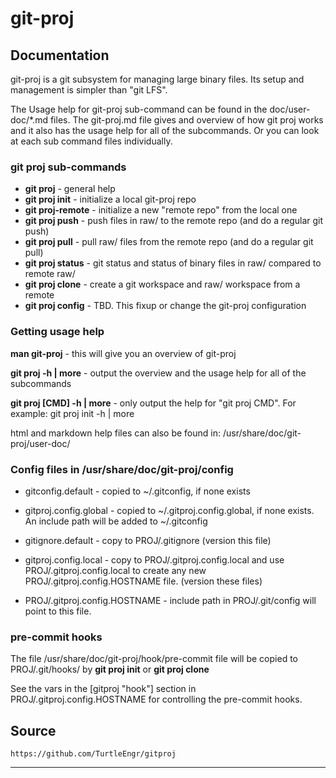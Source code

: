 # git-proj

## Documentation

git-proj is a git subsystem for managing large binary files.
Its setup and management is simpler than "git LFS".

The Usage help for git-proj sub-command can be found in the
doc/user-doc/*.md files. The git-proj.md file gives and overview of
how git proj works and it also has the usage help for all of the
subcommands. Or you can look at each sub command files individually.

### git proj sub-commands

* **git proj** - general help
* **git proj init** - initialize a local git-proj repo
* **git proj-remote** - initialize a new "remote repo" from the local one
* **git proj push** - push files in raw/ to the remote repo (and do a regular git push)
* **git proj pull** - pull raw/ files from the remote repo (and do a regular git pull)
* **git proj status** - git status and status of binary files in raw/ compared to remote raw/
* **git proj clone** - create a git workspace and raw/ workspace from a remote
* **git proj config** - TBD. This fixup or change the git-proj configuration

### Getting usage help

**man git-proj** - this will give you an overview of git-proj

**git proj -h | more** - output the overview and the usage help for all
of the subcommands

**git proj [CMD] -h | more** - only output the help for "git proj CMD".
For example: git proj init -h | more

html and markdown help files can also be found in:
/usr/share/doc/git-proj/user-doc/

### Config files in /usr/share/doc/git-proj/config

* gitconfig.default - copied to ~/.gitconfig, if none exists

* gitproj.config.global - copied to ~/.gitproj.config.global, if none
  exists. An include path will be added to ~/.gitconfig

* gitignore.default - copy to PROJ/.gitignore (version this file)

* gitproj.config.local - copy to PROJ/.gitproj.config.local and use
  PROJ/.gitproj.config.local to create any new
  PROJ/.gitproj.config.HOSTNAME file. (version these files)

* PROJ/.gitproj.config.HOSTNAME - include path in PROJ/.git/config will
  point to this file.

### pre-commit hooks

The file /usr/share/doc/git-proj/hook/pre-commit file will be copied
to PROJ/.git/hooks/ by **git proj init** or **git proj clone**

See the vars in the [gitproj "hook"] section in PROJ/.gitproj.config.HOSTNAME
for controlling the pre-commit hooks.

## Source

    https://github.com/TurtleEngr/gitproj

----------

